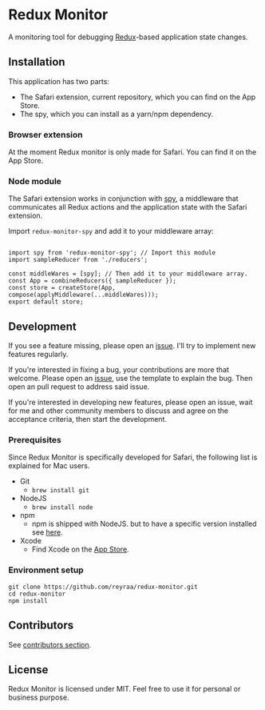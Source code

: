 # Redux Monitor
A monitoring tool for debugging [Redux](https://github.com/reactjs/redux)-based application state changes.


## Installation
This application has two parts:
- The Safari extension, current repository, which you can find on the App Store. 
- The spy, which you can install as a yarn/npm dependency. 


### Browser extension
At the moment Redux monitor is only made for Safari. You can find it on the App Store. 


### Node module
The Safari extension works in conjunction with [spy](https://github.com/reyraa/redux-monitor-spy), a middleware that communicates all Redux actions and the application state with the Safari extension.

Import `redux-monitor-spy` and add it to your middleware array:

```

import spy from 'redux-monitor-spy'; // Import this module
import sampleReducer from './reducers';

const middleWares = [spy]; // Then add it to your middleware array.
const App = combineReducers({ sampleReducer });
const store = createStore(App, compose(applyMiddleware(...middleWares)));
export default store;

```

## Development
If you see a feature missing, please open an [issue](https://github.com/reyraa/redux-monitor/issues). I'll try to implement new features regularly.

If you're interested in fixing a bug, your contributions are more that welcome. Please open an [issue](https://github.com/reyraa/redux-monitor/issues), use the template to explain the bug. Then open an pull request to address said issue.

If you're interested in developing new features, please open an issue, wait for me and other community members to discuss and agree on the acceptance criteria, then start the development.


### Prerequisites
Since Redux Monitor is specifically developed for Safari, the following list is explained for Mac users.
 - Git
   - `brew install git`
 - NodeJS
   - `brew install node`
 - npm
   - npm is shipped with NodeJS. but to have a specific version installed see [here](https://stackoverflow.com/questions/9755841/how-can-i-change-the-version-of-npm-using-nvm).
 - Xcode
   - Find Xcode on the [App Store](https://apps.apple.com/de/app/xcode/id497799835?l=en&mt=12).


### Environment setup
```
git clone https://github.com/reyraa/redux-monitor.git
cd redux-monitor
npm install
```


## Contributors
See [contributors section](https://github.com/reyraa/redux-monitor/graphs/contributors).


## License
Redux Monitor is licensed under MIT. Feel free to use it for personal or business purpose.
